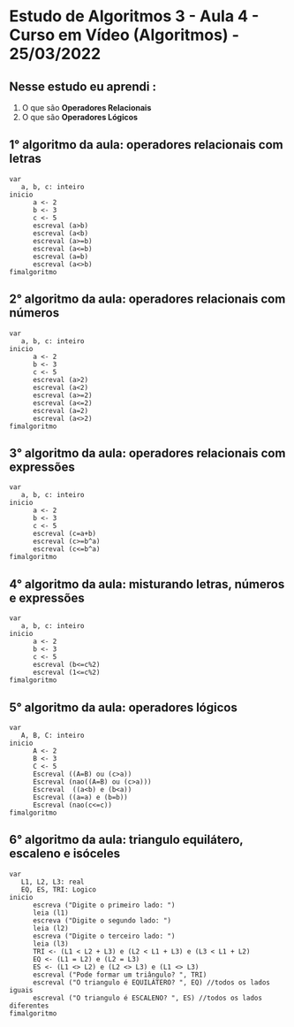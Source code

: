 # Estudo de Algoritmos 3 - Aula 4 - Curso em Vídeo (Algoritmos) - 25/03/2022

## Nesse estudo eu aprendi :

1. O que são **Operadores Relacionais**
2. O que são **Operadores Lógicos**

## 1° algoritmo da aula: operadores relacionais com letras

~~~
var
   a, b, c: inteiro
inicio
      a <- 2
      b <- 3
      c <- 5
      escreval (a>b)
      escreval (a<b)
      escreval (a>=b)
      escreval (a<=b)
      escreval (a=b)
      escreval (a<>b)
fimalgoritmo
~~~

## 2° algoritmo da aula: operadores relacionais com números

~~~ 
var
   a, b, c: inteiro
inicio
      a <- 2
      b <- 3
      c <- 5
      escreval (a>2)
      escreval (a<2)
      escreval (a>=2)
      escreval (a<=2)
      escreval (a=2)
      escreval (a<>2)
fimalgoritmo
~~~

## 3° algoritmo da aula: operadores relacionais com expressões

~~~
var
   a, b, c: inteiro
inicio
      a <- 2
      b <- 3
      c <- 5
      escreval (c=a+b)
      escreval (c>=b^a)
      escreval (c<=b^a)
fimalgoritmo
~~~

## 4° algoritmo da aula: misturando letras, números e expressões

~~~
var
   a, b, c: inteiro
inicio
      a <- 2
      b <- 3
      c <- 5
      escreval (b<=c%2)
      escreval (1<=c%2)
fimalgoritmo
~~~

## 5° algoritmo da aula: operadores lógicos

~~~
var
   A, B, C: inteiro
inicio
      A <- 2
      B <- 3
      C <- 5
      Escreval ((A=B) ou (c>a))
      Escreval (nao((A=B) ou (c>a)))
      Escreval  ((a<b) e (b<a))
      Escreval ((a=a) e (b=b))
      Escreval (nao(c<=c))
fimalgoritmo
~~~

## 6° algoritmo da aula: triangulo equilátero, escaleno e isóceles 

~~~
var
   L1, L2, L3: real
   EQ, ES, TRI: Logico
inicio
      escreva ("Digite o primeiro lado: ")
      leia (l1)
      escreva ("Digite o segundo lado: ")
      leia (l2)
      escreva ("Digite o terceiro lado: ")
      leia (l3)
      TRI <- (L1 < L2 + L3) e (L2 < L1 + L3) e (L3 < L1 + L2)
      EQ <- (L1 = L2) e (L2 = L3)
      ES <- (L1 <> L2) e (L2 <> L3) e (L1 <> L3)
      escreval ("Pode formar um triângulo? ", TRI)
      escreval ("O triangulo é EQUILÁTERO? ", EQ) //todos os lados iguais
      escreval ("O triangulo é ESCALENO? ", ES) //todos os lados diferentes
fimalgoritmo
~~~
